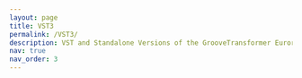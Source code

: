 ```yaml
---
layout: page
title: VST3
permalink: /VST3/
description: VST and Standalone Versions of the GrooveTransformer Eurorack Module
nav: true
nav_order: 3
---
```


# 
